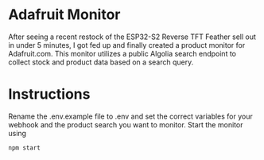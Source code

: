 # Adafruit Monitor
 After seeing a recent restock of the ESP32-S2 Reverse TFT Feather sell out in under 5 minutes, I got fed up and finally created a product monitor for Adafruit.com. This monitor utilizes a public Algolia search endpoint to collect stock and product data based on a search query.

# Instructions
 Rename the .env.example file to .env and set the correct variables for your webhook and the product search you want to monitor. Start the monitor using

 ```npm start```